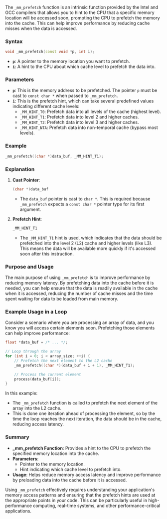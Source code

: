 The `_mm_prefetch` function is an intrinsic function provided by the Intel and GCC compilers that allows you to hint to the CPU that a specific memory location will be accessed soon, prompting the CPU to prefetch the memory into the cache. This can help improve performance by reducing cache misses when the data is accessed.

### Syntax

```cpp
void _mm_prefetch(const void *p, int i);
```

- **`p`**: A pointer to the memory location you want to prefetch.
- **`i`**: A hint to the CPU about which cache level to prefetch the data into.

### Parameters

- **`p`**: This is the memory address to be prefetched. The pointer `p` must be cast to `const char *` when passed to `_mm_prefetch`.
- **`i`**: This is the prefetch hint, which can take several predefined values indicating different cache levels:
  - `_MM_HINT_T0`: Prefetch data into all levels of the cache (highest level).
  - `_MM_HINT_T1`: Prefetch data into level 2 and higher caches.
  - `_MM_HINT_T2`: Prefetch data into level 3 and higher caches.
  - `_MM_HINT_NTA`: Prefetch data into non-temporal cache (bypass most levels).

### Example

```cpp
_mm_prefetch((char *)data_buf, _MM_HINT_T1);
```

### Explanation

1. **Cast Pointer**:
   ```cpp
   (char *)data_buf
   ```
   - The `data_buf` pointer is cast to `char *`. This is required because `_mm_prefetch` expects a `const char *` pointer type for its first argument.

2. **Prefetch Hint**:
   ```cpp
   _MM_HINT_T1
   ```
   - The `_MM_HINT_T1` hint is used, which indicates that the data should be prefetched into the level 2 (L2) cache and higher levels (like L3). This means the data will be available more quickly if it's accessed soon after this instruction.

### Purpose and Usage

The main purpose of using `_mm_prefetch` is to improve performance by reducing memory latency. By prefetching data into the cache before it is needed, you can help ensure that the data is readily available in the cache when it is accessed, reducing the number of cache misses and the time spent waiting for data to be loaded from main memory.

### Example Usage in a Loop

Consider a scenario where you are processing an array of data, and you know you will access certain elements soon. Prefetching those elements can help improve performance:

```cpp
float *data_buf = /* ... */;

// Loop through the array
for (int i = 0; i < array_size; ++i) {
    // Prefetch the next element to the L2 cache
    _mm_prefetch((char *)(data_buf + i + 1), _MM_HINT_T1);

    // Process the current element
    process(data_buf[i]);
}
```

In this example:
- The `_mm_prefetch` function is called to prefetch the next element of the array into the L2 cache.
- This is done one iteration ahead of processing the element, so by the time the loop reaches the next iteration, the data should be in the cache, reducing access latency.

### Summary

- **_mm_prefetch Function**: Provides a hint to the CPU to prefetch the specified memory location into the cache.
- **Parameters**:
  - Pointer to the memory location.
  - Hint indicating which cache level to prefetch into.
- **Usage**: Helps reduce memory access latency and improve performance by preloading data into the cache before it is accessed.

Using `_mm_prefetch` effectively requires understanding your application's memory access patterns and ensuring that the prefetch hints are used at the appropriate points in your code. This can be particularly useful in high-performance computing, real-time systems, and other performance-critical applications.
